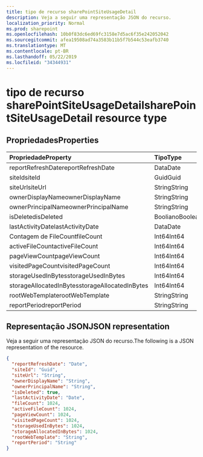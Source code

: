 ```yaml
---
title: tipo de recurso sharePointSiteUsageDetail
description: Veja a seguir uma representação JSON do recurso.
localization_priority: Normal
ms.prod: sharepoint
ms.openlocfilehash: 10b0f83dc6ed69fc3158e7d5ac6f35e242052042
ms.sourcegitcommit: afea19508ad74a3583b11b5f7b544c53eafb3740
ms.translationtype: MT
ms.contentlocale: pt-BR
ms.lasthandoff: 05/22/2019
ms.locfileid: "34344931"
---
```

# <a name="sharepointsiteusagedetail-resource-type"></a><span data-ttu-id="b30a4-103">tipo de recurso sharePointSiteUsageDetail</span><span class="sxs-lookup"><span data-stu-id="b30a4-103">sharePointSiteUsageDetail resource type</span></span>

## <a name="properties"></a><span data-ttu-id="b30a4-104">Propriedades</span><span class="sxs-lookup"><span data-stu-id="b30a4-104">Properties</span></span>

| <span data-ttu-id="b30a4-105">Propriedade</span><span class="sxs-lookup"><span data-stu-id="b30a4-105">Property</span></span>                | <span data-ttu-id="b30a4-106">Tipo</span><span class="sxs-lookup"><span data-stu-id="b30a4-106">Type</span></span>    |
| :---------------------- | :------ |
| <span data-ttu-id="b30a4-107">reportRefreshDate</span><span class="sxs-lookup"><span data-stu-id="b30a4-107">reportRefreshDate</span></span>       | <span data-ttu-id="b30a4-108">Data</span><span class="sxs-lookup"><span data-stu-id="b30a4-108">Date</span></span>    |
| <span data-ttu-id="b30a4-109">siteId</span><span class="sxs-lookup"><span data-stu-id="b30a4-109">siteId</span></span>                  | <span data-ttu-id="b30a4-110">Guid</span><span class="sxs-lookup"><span data-stu-id="b30a4-110">Guid</span></span>  |
| <span data-ttu-id="b30a4-111">siteUrl</span><span class="sxs-lookup"><span data-stu-id="b30a4-111">siteUrl</span></span>                 | <span data-ttu-id="b30a4-112">String</span><span class="sxs-lookup"><span data-stu-id="b30a4-112">String</span></span>  |
| <span data-ttu-id="b30a4-113">ownerDisplayName</span><span class="sxs-lookup"><span data-stu-id="b30a4-113">ownerDisplayName</span></span>        | <span data-ttu-id="b30a4-114">String</span><span class="sxs-lookup"><span data-stu-id="b30a4-114">String</span></span>  |
| <span data-ttu-id="b30a4-115">ownerPrincipalName</span><span class="sxs-lookup"><span data-stu-id="b30a4-115">ownerPrincipalName</span></span>      | <span data-ttu-id="b30a4-116">String</span><span class="sxs-lookup"><span data-stu-id="b30a4-116">String</span></span>  |
| <span data-ttu-id="b30a4-117">isDeleted</span><span class="sxs-lookup"><span data-stu-id="b30a4-117">isDeleted</span></span>               | <span data-ttu-id="b30a4-118">Booliano</span><span class="sxs-lookup"><span data-stu-id="b30a4-118">Boolean</span></span> |
| <span data-ttu-id="b30a4-119">lastActivityDate</span><span class="sxs-lookup"><span data-stu-id="b30a4-119">lastActivityDate</span></span>        | <span data-ttu-id="b30a4-120">Data</span><span class="sxs-lookup"><span data-stu-id="b30a4-120">Date</span></span>    |
| <span data-ttu-id="b30a4-121">Contagem de FileCount</span><span class="sxs-lookup"><span data-stu-id="b30a4-121">fileCount</span></span>               | <span data-ttu-id="b30a4-122">Int64</span><span class="sxs-lookup"><span data-stu-id="b30a4-122">Int64</span></span>   |
| <span data-ttu-id="b30a4-123">activeFileCount</span><span class="sxs-lookup"><span data-stu-id="b30a4-123">activeFileCount</span></span>         | <span data-ttu-id="b30a4-124">Int64</span><span class="sxs-lookup"><span data-stu-id="b30a4-124">Int64</span></span>   |
| <span data-ttu-id="b30a4-125">pageViewCount</span><span class="sxs-lookup"><span data-stu-id="b30a4-125">pageViewCount</span></span>           | <span data-ttu-id="b30a4-126">Int64</span><span class="sxs-lookup"><span data-stu-id="b30a4-126">Int64</span></span>   |
| <span data-ttu-id="b30a4-127">visitedPageCount</span><span class="sxs-lookup"><span data-stu-id="b30a4-127">visitedPageCount</span></span>        | <span data-ttu-id="b30a4-128">Int64</span><span class="sxs-lookup"><span data-stu-id="b30a4-128">Int64</span></span>   |
| <span data-ttu-id="b30a4-129">storageUsedInBytes</span><span class="sxs-lookup"><span data-stu-id="b30a4-129">storageUsedInBytes</span></span>      | <span data-ttu-id="b30a4-130">Int64</span><span class="sxs-lookup"><span data-stu-id="b30a4-130">Int64</span></span>   |
| <span data-ttu-id="b30a4-131">storageAllocatedInBytes</span><span class="sxs-lookup"><span data-stu-id="b30a4-131">storageAllocatedInBytes</span></span> | <span data-ttu-id="b30a4-132">Int64</span><span class="sxs-lookup"><span data-stu-id="b30a4-132">Int64</span></span>   |
| <span data-ttu-id="b30a4-133">rootWebTemplate</span><span class="sxs-lookup"><span data-stu-id="b30a4-133">rootWebTemplate</span></span>         | <span data-ttu-id="b30a4-134">String</span><span class="sxs-lookup"><span data-stu-id="b30a4-134">String</span></span>  |
| <span data-ttu-id="b30a4-135">reportPeriod</span><span class="sxs-lookup"><span data-stu-id="b30a4-135">reportPeriod</span></span>            | <span data-ttu-id="b30a4-136">String</span><span class="sxs-lookup"><span data-stu-id="b30a4-136">String</span></span>  |

## <a name="json-representation"></a><span data-ttu-id="b30a4-137">Representação JSON</span><span class="sxs-lookup"><span data-stu-id="b30a4-137">JSON representation</span></span>

<span data-ttu-id="b30a4-138">Veja a seguir uma representação JSON do recurso.</span><span class="sxs-lookup"><span data-stu-id="b30a4-138">The following is a JSON representation of the resource.</span></span>

<!-- {
  "blockType": "resource",
  "@odata.type": "microsoft.graph.sharePointSiteUsageDetail"
} -->

```json
{
  "reportRefreshDate": "Date", 
  "siteId": "Guid", 
  "siteUrl": "String", 
  "ownerDisplayName": "String", 
  "ownerPrincipalName": "String", 
  "isDeleted": true, 
  "lastActivityDate": "Date", 
  "fileCount": 1024, 
  "activeFileCount": 1024, 
  "pageViewCount": 1024, 
  "visitedPageCount": 1024, 
  "storageUsedInBytes": 1024, 
  "storageAllocatedInBytes": 1024, 
  "rootWebTemplate": "String", 
  "reportPeriod": "String"
}
```
